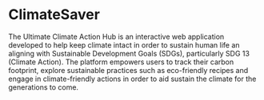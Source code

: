 # ClimateSaver
The Ultimate Climate Action Hub is an interactive web application developed to help keep climate intact in order to sustain human life an aligning with Sustainable Development Goals (SDGs), particularly SDG 13 (Climate Action). The platform empowers users to track their carbon footprint, explore sustainable practices such as eco-friendly recipes and engage in climate-friendly actions in order to aid sustain the climate for the generations to come.
